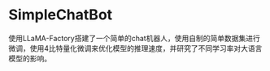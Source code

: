 # SimpleChatBot
使用LLaMA-Factory搭建了一个简单的chat机器人，使用自制的简单数据集进行微调，使用4比特量化微调来优化模型的推理速度，并研究了不同学习率对大语言模型的影响。
